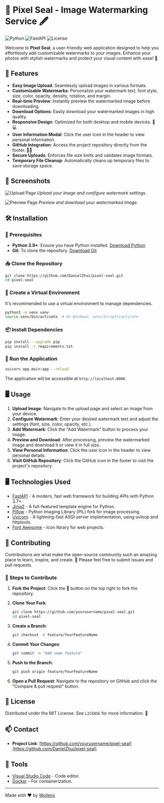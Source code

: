 # 📸 Pixel Seal - Image Watermarking Service 🖋️

![Python](https://img.shields.io/badge/Python-3.9-blue.svg)
![FastAPI](https://img.shields.io/badge/FastAPI-0.85.0-009688.svg)
![License](https://img.shields.io/github/license/DanielZhui/pixel-seal)

Welcome to **Pixel Seal**, a user-friendly web application designed to help you effortlessly add customizable watermarks to your images. Enhance your photos with stylish watermarks and protect your visual content with ease! 🌟

## 🚀 Features

- **Easy Image Upload**: Seamlessly upload images in various formats.
- **Customizable Watermarks**: Personalize your watermark text, font style, size, color, opacity, density, rotation, and margin.
- **Real-time Preview**: Instantly preview the watermarked image before downloading.
- **Download Options**: Easily download your watermarked images in high quality.
- **Responsive Design**: Optimized for both desktop and mobile devices. 📱💻
- **User Information Modal**: Click the user icon in the header to view personal information.
- **GitHub Integration**: Access the project repository directly from the footer. 🐱‍💻
- **Secure Uploads**: Enforces file size limits and validates image formats.
- **Temporary File Cleanup**: Automatically cleans up temporary files to save storage space.

## 🎨 Screenshots

![Upload Page](https://github.com/yourusername/pixel-seal/raw/main/screenshots/upload.png)
*Upload your image and configure watermark settings.*

![Preview Page](https://github.com/yourusername/pixel-seal/raw/main/screenshots/preview.png)
*Preview and download your watermarked image.*

## 🛠️ Installation

### 🔧 Prerequisites

- **Python 3.9+**: Ensure you have Python installed. [Download Python](https://www.python.org/downloads/)
- **Git**: To clone the repository. [Download Git](https://git-scm.com/downloads)

### 📥 Clone the Repository

```bash
git clone https://github.com/DanielZhui/pixel-seal.git
cd pixel-seal
```

### 🐍 Create a Virtual Environment

It's recommended to use a virtual environment to manage dependencies.

```bash
python3 -m venv venv
source venv/bin/activate  # On Windows: venv\Scripts\activate
```

### 📦 Install Dependencies

```bash
pip install --upgrade pip
pip install -r requirements.txt
```

### 🔄 Run the Application

```bash
uvicorn app.main:app --reload
```

The application will be accessible at `http://localhost:8000`.

## 🖥️ Usage

1. **Upload Image**: Navigate to the upload page and select an image from your device.
2. **Configure Watermark**: Enter your desired watermark text and adjust the settings (font, size, color, opacity, etc.).
3. **Add Watermark**: Click the "Add Watermark" button to process your image.
4. **Preview and Download**: After processing, preview the watermarked image and download it or view it in full size.
5. **View Personal Information**: Click the user icon in the header to view personal details.
6. **Visit GitHub Repository**: Click the GitHub icon in the footer to visit the project's repository.

## 🖥️ Technologies Used

- [FastAPI](https://fastapi.tiangolo.com/) - A modern, fast web framework for building APIs with Python 3.7+.
- [Jinja2](https://jinja.palletsprojects.com/) - A full-featured template engine for Python.
- [Pillow](https://python-pillow.org/) - Python Imaging Library (PIL) fork for image processing.
- [Uvicorn](https://www.uvicorn.org/) - A lightning-fast ASGI server implementation, using uvloop and httptools.
- [Font Awesome](https://fontawesome.com/) - Icon library for web projects.

## 🤝 Contributing

Contributions are what make the open-source community such an amazing place to learn, inspire, and create. 🤗 Please feel free to submit issues and pull requests.

### 📝 Steps to Contribute

1. **Fork the Project**: Click the 🔼 button on the top right to fork the repository.
2. **Clone Your Fork**:

    ```bash
    git clone https://github.com/yourusername/pixel-seal.git
    cd pixel-seal
    ```

3. **Create a Branch**:

    ```bash
    git checkout -b feature/YourFeatureName
    ```

4. **Commit Your Changes**:

    ```bash
    git commit -m "Add some feature"
    ```

5. **Push to the Branch**:

    ```bash
    git push origin feature/YourFeatureName
    ```

6. **Open a Pull Request**: Navigate to the repository on GitHub and click the "Compare & pull request" button.

## 📄 License

Distributed under the MIT License. See `LICENSE` for more information. 📜

## 📫 Contact

- **Project Link**: [https://github.com/yourusername/pixel-seal](https://github.com/DanielZhui/pixel-seal)

## 🧰 Tools

- [Visual Studio Code](https://code.visualstudio.com/) - Code editor.
- [Docker](https://www.docker.com/) - For containerization.

---

Made with ❤️ by [Wollens](https://github.com/DanielZhui)
